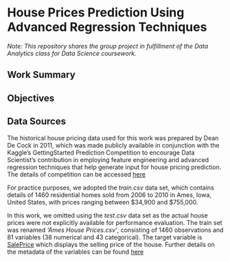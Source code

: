 # House Prices Prediction Using Advanced Regression Techniques
*Note: This repository shares the group project in fulfillment of the Data Analytics class for Data Science coursework.*

## Work Summary

## Objectives

## Data Sources
The historical house pricing data used for this work was prepared by Dean De Cock in 2011, which was made publicly available in conjunction with the Kaggle’s GettingStarted Prediction Competition to encourage Data Scientist’s contribution in employing feature engineering and advanced regression techniques that help generate input for house pricing prediction. The details of competition can be accessed [here](https://www.kaggle.com/competitions/house-prices-advanced-regression-techniques/overview)

For practice purposes, we adopted the *train.csv* data set, which contains details of 1460 residential homes sold from 2006 to 2010 in Ames, Iowa, United States, with prices ranging between $34,900 and $755,000. 

In this work, we omitted using the *test.csv* data set as the actual house prices were not explicitly available for performance evaluation. The train set was renamed *‘Ames House Prices.csv’*, consisting of 1460 observations and 81 variables (38 numerical and 43 categorical). The target variable is <ins>SalePrice</ins> which displays the selling price of the house. Further details on the metadata of the variables can be found [here](https://github.com/HwaiTengTeoh/House-Prices-Prediction/blob/main/data/data_description.txt)


